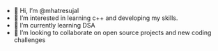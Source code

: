 - 👋 Hi, I’m @mhatresujal
- 👀 I’m interested in learning c++ and developing my skills.
- 🌱 I’m currently learning DSA
- 💞️ I’m looking to collaborate on open source projects and new coding challenges

  
  

<!---
mhatresujal/mhatresujal is a ✨ special ✨ repository because its `README.md` (this file) appears on your GitHub profile.
You can click the Preview link to take a look at your changes.
--->

